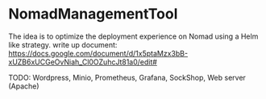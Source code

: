 # NomadManagementTool
The idea is to optimize the deployment experience on Nomad using a Helm like strategy.
write up document: https://docs.google.com/document/d/1x5ptaMzx3bB-xUZB6xUCGeOvNiah_Cl0OZuhcJt81a0/edit#

TODO:
Wordpress, Minio, Prometheus, Grafana, SockShop, Web server (Apache)